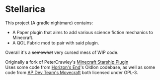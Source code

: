 # Stellarica

This project (A gradle nightmare) contains:

- A Paper plugin that aims to add various science fiction mechanics to
  Minecraft.
- A QOL Fabric mod to pair with said plugin.

Overall it's a ~~somewhat~~ very cursed mess of WIP code.

Originally a fork of
PeterCrawley's [Minecraft Starship Plugin](https://github.com/peter-crawley/minecraft-starship-plugin)  
Uses some code from [Horizon's End](https://github.com/horizonsendmc/)'s OldIon codebase, as well as some code
from [AP Dev Team's Movecraft](https://github.com/APDevTeam/Movecraft/) both licensed under GPL-3.
